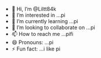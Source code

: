- 👋 Hi, I’m @Liltt84k
- 👀 I’m interested in ...pi
- 🌱 I’m currently learning ...pi
- 💞️ I’m looking to collaborate on ...pi
- 📫 How to reach me ...pifi
- 😄 Pronouns: ...pi
- ⚡ Fun fact: ...i like pi

<!---
Liltt84k/Liltt84k is a ✨ special ✨ repository because its `README.md` (this file) appears on your GitHub profile.
You can click the Preview link to take a look at your changes.
--->
